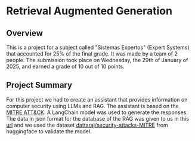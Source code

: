 # Retrieval Augmented Generation

## Overview

This is a project for a subject called "Sistemas Expertos" (Expert Systems) that accounted for 25% of the final grade. It was made by a team of 2 people. The submission took place on Wednesday, the 29th of January of 2025, and earned a grade of 10 out of 10 points.

## Project Summary

For this project we had to create an assistant that provides information on computer security using LLMs and RAG. The assistant is based on the [MITRE ATT&CK](https://attack.mitre.org/). A LangChain model was used to generate the responses. The data in json format for the database of the RAG was given to us in this [url](https://ccia.esei.uvigo.es/docencia/SIEX/2425/practicas/techniques_enterprise_attack.json) and we used the dataset [dattaraj/security-attacks-MITRE](https://huggingface.co/datasets/dattaraj/security-attacks-MITRE) from huggingface to validate the model.
